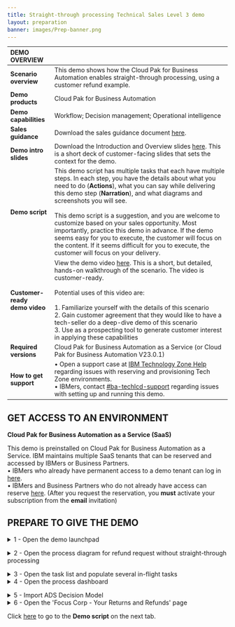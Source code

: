 ```yaml
---
title: Straight-through processing Technical Sales Level 3 demo
layout: preparation
banner: images/Prep-banner.png
---
```


<span id="top"></span>

| DEMO OVERVIEW |  |
| :--- | :--- |
| **Scenario overview** | This demo shows how the Cloud Pak for Business Automation enables straight-through processing, using a customer refund example. |
| **Demo products** | Cloud Pak for Business Automation |
| **Demo capabilities** | Workflow; Decision management; Operational intelligence |
| **Sales guidance** | Download the sales guidance document <a href="./files/Straight-through Processing Platinum Demo - Sales guidance.pdf" target="_blank" rel="noreferrer">here</a>. |
| **Demo intro slides** | Download the Introduction and Overview slides <a href="./files/Straight-through Processing Platinum Demo - Intro deck.pptx" target="_blank" rel="noreferrer">here</a>. This is a short deck of customer-facing slides that sets the context for the demo. |
| **Demo script** | This demo script has multiple tasks that each have multiple steps. In each step, you have the details about what you need to do (**Actions**), what you can say while delivering this demo step (**Narration**), and what diagrams and screenshots you will see. <br/><br/> This demo script is a suggestion, and you are welcome to customize based on your sales opportunity. Most importantly, practice this demo in advance. If the demo seems easy for you to execute, the customer will focus on the content. If it seems difficult for you to execute, the customer will focus on your delivery. |
| **Customer-ready <br/> demo video** | View the demo video <a href="https://ibm.box.com/s/3kyuqlhaqqzshbstwjiwgzclg2gmo3vy" target="_blank" rel="noreferrer">here</a>. This is a short, but detailed, hands-on walkthrough of the scenario. The video is customer-ready.<br/><br/>Potential uses of this video are:<br/><br/>1. Familiarize yourself with the details of this scenario <br/>2. Gain customer agreement that they would like to have a tech-seller do a deep-dive demo of this scenario <br/>3. Use as a prospecting tool to generate customer interest in applying these capabilities |
| **Required versions** | Cloud Pak for Business Automation as a Service (or Cloud Pak for Business Automation V23.0.1) |
| **How to get support** | • Open a support case at <a href="https://techzone.ibm.com/help" target="_blank" rel="noreferrer">IBM Technology Zone Help</a> regarding issues with reserving and provisioning Tech Zone environments.<br/>• IBMers, contact <a href="https://ibm.enterprise.slack.com/archives/C06HT5PHLN9" target="_blank" rel="noreferrer">#ba-techlcd-support</a>  regarding issues with setting up and running this demo. |

## **GET ACCESS TO AN ENVIRONMENT**

**Cloud Pak for Business Automation as a Service (SaaS)**

This demo is preinstalled on Cloud Pak for Business Automation as a Service. IBM maintains multiple SaaS tenants that can be reserved and accessed by IBMers or Business Partners. <br/>
• IBMers who already have permanent access to a demo tenant can log in <a href="https://www.automationcloud.ibm.com/" target="_blank" rel="noreferrer">here</a>. <br/>
• IBMers and Business Partners who do not already have access can reserve <a href="https://techzone.ibm.com/collection/business-automation-saas#tab-1" target="_blank" rel="noreferrer">here</a>. (After you request the reservation, you **must** activate your subscription from the **email** invitation)


## **PREPARE TO GIVE THE DEMO**

<span id="importFlow"></span>
<details markdown="1">

<summary>1 - Open the demo launchpad </summary>

The Refund Request Demo Launchpad is used to open all the user interfaces used in the demo.<br/>
Access your IBM Cloud Pak for Business Automation as a Service tenant <a href="https://www.automationcloud.ibm.com/" target="_blank" rel="noreferrer">here</a>.

1.1 Enter your email address and log in to IBM Cloud Pak for Business Automation as a Service.<br/><img src="./images/Prep1.1.png" width="800" /><br/>
1.2 Click the dropdown menu in the top left corner of the screen.<br/><img src="./images/Prep1.2.png" width="800" /><br/>
1.3 Set the **Current environment** to **Production**.<br/><img src="./images/Prep1.3.png" width="800" /><br/>
1.4 Click **Run**.<br/><img src="./images/Prep1.4.png" width="800" /><br/>
1.5 Click **Business Automation Apps**.<br/><img src="./images/Prep1.5.png" width="800" /><br/>
1.6 The **Refund request use case** demo launchpad should now appear.<br/><img src="./images/Prep1.6.png" width="800" /><br/>

**[Go to top](#top)**

</details>

<span id="importFlow"></span>
<details markdown="1">

<summary>2 - Open the process diagram for refund request without straight-through processing</summary>

You will use Process Designer to open the **Refund Request without STP** process diagram.

<inline-notification text="Currently the navigation to open Process Designer depends on the SaaS tenant you are using, which is indicated by the link that appears after clicking <strong>Hector</strong>."></inline-notification>

2.1 Click **Hector, the Process Analyst**.<br/><img src="./images/Prep2.1.png" width="800" /><br/><br/>Make note of the link that appears.<br/>
 <img src="./images/Prep2.1a.png" width="300" /><br/><br/>
2.2 Copy the **Business Automation Studio** URL and open it in a new browser tab. Click **Business Automations**.<br/><img src="./images/Prep2.2.png" width="800" /><br/><br/>
2.3 Click **Workflow**.<br/><img src="./images/Prep2.3.png" width="800" /><br/>
2.4 Click **Open** on the **Refund Request** tile (you may need to page through the **Business automations**).<br/><img src="./images/Prep2.4.png" width="800" /><br/>
2.5 Inside the process app, click **Processes**, and then click **Request Refund without STP**.<br/><img src="./images/Prep2.5.png" width="800" /><br/><br/>
2.6 The **Refund Request without STP** process diagram will open.<br/>
<inline-notification text="This will be the tab to display when you start the demo."></inline-notification><br/>
<img src="./images/Stu_3.7.png" width="800" /><br/>
<br/>

<br/>

**[Go to top](#top)**
</details>

<span id="importFlow"></span>
<details markdown="1">
<summary>3 - Open the task list and populate several in-flight tasks</summary>
<inline-notification text="Currently the interface used for the task list depends on the SaaS tenant you are using."></inline-notification>

In this step, you will open the task list view in a new tab and populate some in-flight process instances so there are tasks in the inbox.

3.1 Go to the Refund Request Demo Launchpad (pictured below) and click **Sam, the Refund Investigator**.<br/><img src="./images/Prep3.1.png" width="800" /><br/>
 • If you see a **Workplace** (1), then follow the steps below. If you see the **automatically-generated URLs** (2), skip to <a href="#altsection3">here</a>.<br/><img src="./images/3.1-workplace-or-urls.png" width="800" /><br/>
3.2  From **Workplace**, click **Start Workflow**.<br/><img src="./images/3.2-start-workflow.png" width="800" /><br/>
3.3 Click the **Request Refund** tile (1) (you may need to scroll down). Click **Launch** (2).<br/><img src="./images/Prep3.3.png" width="800" /><br/>
3.4  Repeat **two more times** to generate three tasks. You should now see at least three tasks in the inbox. Leave the task inbox open.<br/><img src="./images/3.3-three-tasks.png" width="800" />
<inline-notification text="The tasks will be automatically deleted after 12 hours to keep things clean for other users."></inline-notification><br/>
<a id="altsection3"></a>

<span id="importFlow"></span>
<details markdown="1">
<summary>3a - Open the task list and populate several in-flight tasks (Process Portal only) </summary>

In this step, you will open the task list view in a new tab and populate some in-flight process instances so there are tasks in the inbox.

3.1 Go to the Refund Request Demo Launchpad (pictured below) and click **Sam, the Refund Investigator**.<br/><img src="./images/Prep3.1.png" width="800" /><br/>
<inline-notification text="If you see <strong>automatically-generated URLs</strong>, then follow these steps. Otherwise, for <strong>Workplace</strong> use section 3 above."></inline-notification><br/>
3.2 Copy the automatically-generated URL for **Process Portal** (Navigator Work Dashboard is not supported for process creation), then paste it to a new browser tab.<br/><img src="./images/two.png" width="800" /><br/>
3.3 Under **Launch**, click **Refund Request** three times to generate a few new processes.<br/><img src="./images/three.png" width="800" /><br/>
3.4 Three new tasks should appear in the **Work** inbox.<br/><img src="./images/four.png" width="800" /><br/>
3.5 Leave this tab open for the demo. If you prefer Navigator you can close it, go back and use the automatically-generated URL to open Navigator and then navigate to the Work Dashboard.<br/>
</details>
<br/>
**[Go to top](#top)**

</details>
<span id="importFlow"></span>
<details markdown="1">

<summary>4 - Open the process dashboard</summary>
In this step, you will you will open the **Refund Request dashboard** in a new tab.

4.1 Go to the Refund Request Demo Launchpad (pictured below), and click **Tom, the Business Analyst**.<br/><img src="./images/Prep4.1.png" width="800" /><br/>
4.2 Business Performance Center will open in a new tab. Click the **Refund Request (RR) - Week 1** dashboard.<br/><img src="./images/Stu_5.2.png" width="800" /><br/>
4.3 The **Refund Request (RR) - Week 1** dashboard will open.<br/><img src="./images/Stu_5.3.png" width="800" />

**[Go to top](#top)**
</details>

<span id="importFlow"></span>
<details markdown="1">
<summary>5 - Import ADS Decision Model</summary>

You will use a new browser tab to open Business Automation Studio.

5.1 In the Refund Request Demo Launchpad click **Emma, the Rules Manager**.<br/><img src="./images/Prep5.1.png" width="800" /><br/>
<br/>Make note of the link that appears.<br/><img src="./images/Prep2.1a.png" width="300" /><br/><br/>
5.2 Copy the **Business Automation Studio** URL and open it in a new browser tab. Click **Business Automations**.<br/><img src="./images/Prep2.2.png" width="800" /><br/><br/>
5.3 Click **Create (A)** then click **Decision automation (B)**.<br/><img src="./images/Prep5.3.png" width="800" /><br/>
5.4 Enter **STP-Refund** into the **Name** field **(A)**, then click **Create (B)**.<br/><img src="./images/Prep5.4.png" width="800" /><br/><br/>
5.5 Download the decision model file: <a href="./files/STP-Refund.zip" target="_blank" rel="noreferrer">STP-Refund.zip</a>.<br/><br/>
5.6 Click **New decision (A)**.<br/><img src="./images/Prep5.6.png" width="800" /><br/><br/>
5.7 Click **Import decision service (A)**, then click **Browse (B)**.<br/><img src="./images/Prep5.7.png" width="800" /><br/><br/>
5.8 Select the **STP-Refund.zip** file from your download location **(A)**, then click **Open (B)**.<br/><img src="./images/Prep5.8.png" width="800" /><br/><br/>
5.9 Click **Import**.<br/><img src="./images/Prep5.9.png" width="800" /><br/><br/>
5.10 Click **Refund Processing** to open the decision service.<br/><img src="./images/Prep5.10.png" width="800" /><br/><br/>
5.11 Click **Refund Processing-dmo** to open the decision model.<br/><img src="./images/Prep5.11.png" width="800" /><br/><br/>
5.12 The decision model will be displayed. <br/><img src="./images/Prep5.12.png" width="800" /><br/><br/>

**[Go to top](#top)**

</details>
<span id="importFlow"></span>
<details markdown="1">

<summary>6 - Open the 'Focus Corp - Your Returns and Refunds' page</summary>

In this step, you will open the **Focus Corp - Your Returns and Refunds** page in a new tab. This is where you will demonstrate how to submit refund requests as a customer.

6.1 Go to the Refund Request Demo Launchpad, and click **Anna, the Customer**.<br/><img src="./images/Prep6.1.png" width="800" /><br/>
6.2 The **Focus Corp - Your Returns and Refunds** page will open. <br/><img src="./images/Stu_7.2.png" width="800" /><br/>

**[Go to top](#top)**

</details>

Click [here](demo-script) to go to the **Demo script** on the next tab.

